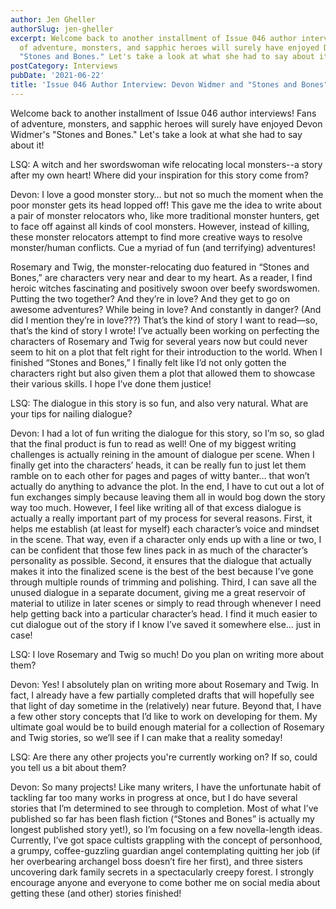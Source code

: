 ```yaml
---
author: Jen Gheller
authorSlug: jen-gheller
excerpt: Welcome back to another installment of Issue 046 author interviews! Fans
  of adventure, monsters, and sapphic heroes will surely have enjoyed Devon Widmer's
  "Stones and Bones." Let's take a look at what she had to say about it!...
postCategory: Interviews
pubDate: '2021-06-22'
title: 'Issue 046 Author Interview: Devon Widmer and "Stones and Bones"'
---
```

Welcome back to another installment of Issue 046 author interviews! Fans of adventure, monsters, and sapphic heroes will surely have enjoyed Devon Widmer's "Stones and Bones." Let's take a look at what she had to say about it!

LSQ: A witch and her swordswoman wife relocating local monsters--a story after my own heart! Where did your inspiration for this story come from?

Devon: I love a good monster story… but not so much the moment when the poor monster gets its head lopped off! This gave me the idea to write about a pair of monster relocators who, like more traditional monster hunters, get to face off against all kinds of cool monsters. However, instead of killing, these monster relocators attempt to find more creative ways to resolve monster/human conflicts. Cue a myriad of fun (and terrifying) adventures!

Rosemary and Twig, the monster-relocating duo featured in “Stones and Bones,” are characters very near and dear to my heart. As a reader, I find heroic witches fascinating and positively swoon over beefy swordswomen. Putting the two together? And they’re in love? And they get to go on awesome adventures? While being in love? And constantly in danger? (And did I mention they’re in love???) That’s the kind of story I want to read—so, that’s the kind of story I wrote! I’ve actually been working on perfecting the characters of Rosemary and Twig for several years now but could never seem to hit on a plot that felt right for their introduction to the world. When I finished “Stones and Bones,” I finally felt like I’d not only gotten the characters right but also given them a plot that allowed them to showcase their various skills. I hope I’ve done them justice!

LSQ: The dialogue in this story is so fun, and also very natural. What are your tips for nailing dialogue?

Devon: I had a lot of fun writing the dialogue for this story, so I’m so, so glad that the final product is fun to read as well! One of my biggest writing challenges is actually reining in the amount of dialogue per scene. When I finally get into the characters’ heads, it can be really fun to just let them ramble on to each other for pages and pages of witty banter… that won’t actually do anything to advance the plot. In the end, I have to cut out a lot of fun exchanges simply because leaving them all in would bog down the story way too much. However, I feel like writing all of that excess dialogue is actually a really important part of my process for several reasons. First, it helps me establish (at least for myself) each character’s voice and mindset in the scene. That way, even if a character only ends up with a line or two, I can be confident that those few lines pack in as much of the character’s personality as possible. Second, it ensures that the dialogue that actually makes it into the finalized scene is the best of the best because I’ve gone through multiple rounds of trimming and polishing. Third, I can save all the unused dialogue in a separate document, giving me a great reservoir of material to utilize in later scenes or simply to read through whenever I need help getting back into a particular character’s head. I find it much easier to cut dialogue out of the story if I know I’ve saved it somewhere else… just in case!

LSQ: I love Rosemary and Twig so much! Do you plan on writing more about them?

Devon: Yes! I absolutely plan on writing more about Rosemary and Twig. In fact, I already have a few partially completed drafts that will hopefully see that light of day sometime in the (relatively) near future. Beyond that, I have a few other story concepts that I’d like to work on developing for them. My ultimate goal would be to build enough material for a collection of Rosemary and Twig stories, so we’ll see if I can make that a reality someday!

LSQ: Are there any other projects you're currently working on? If so, could you tell us a bit about them?

Devon: So many projects! Like many writers, I have the unfortunate habit of tackling far too many works in progress at once, but I do have several stories that I’m determined to see through to completion. Most of what I’ve published so far has been flash fiction (“Stones and Bones” is actually my longest published story yet!), so I’m focusing on a few novella-length ideas. Currently, I’ve got space cultists grappling with the concept of personhood, a grumpy, coffee-guzzling guardian angel contemplating quitting her job (if her overbearing archangel boss doesn’t fire her first), and three sisters uncovering dark family secrets in a spectacularly creepy forest. I strongly encourage anyone and everyone to come bother me on social media about getting these (and other) stories finished!